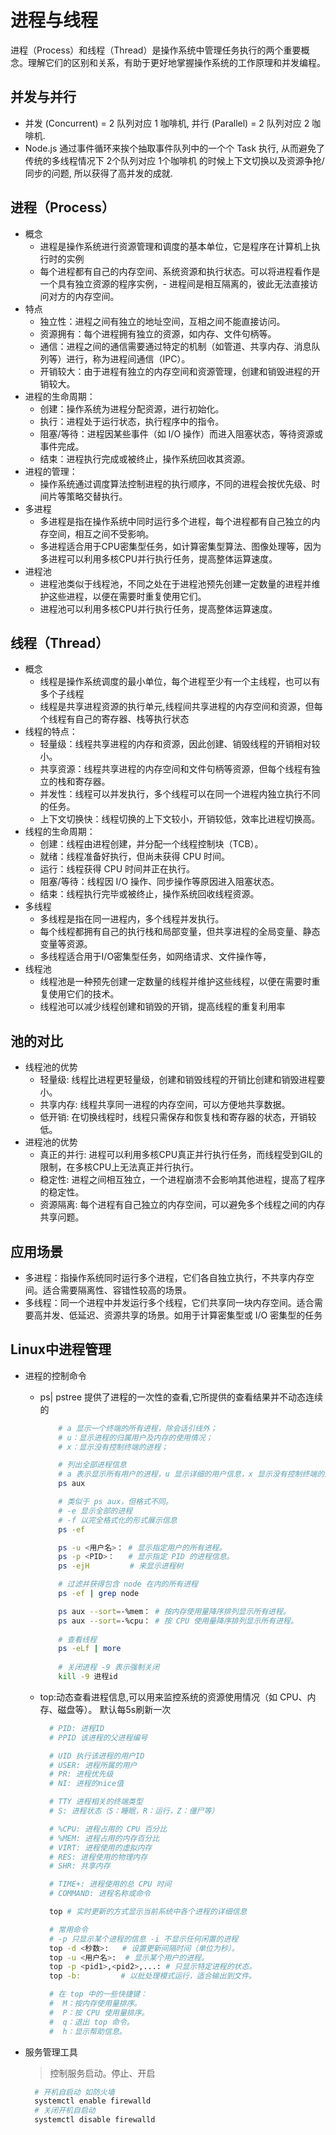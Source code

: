 # 进程与线程
进程（Process）和线程（Thread）是操作系统中管理任务执行的两个重要概念。理解它们的区别和关系，有助于更好地掌握操作系统的工作原理和并发编程。

## 并发与并行
* 并发 (Concurrent) = 2 队列对应 1 咖啡机, 并行 (Parallel) = 2 队列对应 2 咖啡机.
* Node.js 通过事件循环来挨个抽取事件队列中的一个个 Task 执行, 从而避免了传统的多线程情况下 2个队列对应 1个咖啡机 的时候上下文切换以及资源争抢/同步的问题, 所以获得了高并发的成就.

## 进程（Process）
* 概念
  - 进程是操作系统进行资源管理和调度的基本单位，它是程序在计算机上执行时的实例
  - 每个进程都有自己的内存空间、系统资源和执行状态。可以将进程看作是一个具有独立资源的程序实例，- 进程间是相互隔离的，彼此无法直接访问对方的内存空间。
* 特点
  - 独立性：进程之间有独立的地址空间，互相之间不能直接访问。
  - 资源拥有：每个进程拥有独立的资源，如内存、文件句柄等。
  - 通信：进程之间的通信需要通过特定的机制（如管道、共享内存、消息队列等）进行，称为进程间通信（IPC）。
  - 开销较大：由于进程有独立的内存空间和资源管理，创建和销毁进程的开销较大。
* 进程的生命周期：
  - 创建：操作系统为进程分配资源，进行初始化。
  - 执行：进程处于运行状态，执行程序中的指令。
  - 阻塞/等待：进程因某些事件（如 I/O 操作）而进入阻塞状态，等待资源或事件完成。
  - 结束：进程执行完成或被终止，操作系统回收其资源。
* 进程的管理：
  - 操作系统通过调度算法控制进程的执行顺序，不同的进程会按优先级、时间片等策略交替执行。
* 多进程
  - 多进程是指在操作系统中同时运行多个进程，每个进程都有自己独立的内存空间，相互之间不受影响。
  - 多进程适合用于CPU密集型任务，如计算密集型算法、图像处理等，因为多进程可以利用多核CPU并行执行任务，提高整体运算速度。
* 进程池
  - 进程池类似于线程池，不同之处在于进程池预先创建一定数量的进程并维护这些进程，以便在需要时重复使用它们。
  - 进程池可以利用多核CPU并行执行任务，提高整体运算速度。

## 线程（Thread）
* 概念
  - 线程是操作系统调度的最小单位，每个进程至少有一个主线程，也可以有多个子线程
  - 线程是共享进程资源的执行单元,线程间共享进程的内存空间和资源，但每个线程有自己的寄存器、栈等执行状态
* 线程的特点：
  - 轻量级：线程共享进程的内存和资源，因此创建、销毁线程的开销相对较小。
  - 共享资源：线程共享进程的内存空间和文件句柄等资源，但每个线程有独立的栈和寄存器。
  - 并发性：线程可以并发执行，多个线程可以在同一个进程内独立执行不同的任务。
  - 上下文切换快：线程切换的上下文较小，开销较低，效率比进程切换高。
* 线程的生命周期：
  - 创建：线程由进程创建，并分配一个线程控制块（TCB）。
  - 就绪：线程准备好执行，但尚未获得 CPU 时间。
  - 运行：线程获得 CPU 时间并正在执行。
  - 阻塞/等待：线程因 I/O 操作、同步操作等原因进入阻塞状态。
  - 结束：线程执行完毕或被终止，操作系统回收线程资源。
* 多线程
  - 多线程是指在同一进程内，多个线程并发执行。
  - 每个线程都拥有自己的执行栈和局部变量，但共享进程的全局变量、静态变量等资源。
  - 多线程适合用于I/O密集型任务，如网络请求、文件操作等，
* 线程池
  - 线程池是一种预先创建一定数量的线程并维护这些线程，以便在需要时重复使用它们的技术。
  - 线程池可以减少线程创建和销毁的开销，提高线程的重复利用率

## 池的对比
* 线程池的优势
  - 轻量级: 线程比进程更轻量级，创建和销毁线程的开销比创建和销毁进程要小。
  - 共享内存: 线程共享同一进程的内存空间，可以方便地共享数据。
  - 低开销: 在切换线程时，线程只需保存和恢复栈和寄存器的状态，开销较低。
* 进程池的优势
  - 真正的并行: 进程可以利用多核CPU真正并行执行任务，而线程受到GIL的限制，在多核CPU上无法真正并行执行。
  - 稳定性: 进程之间相互独立，一个进程崩溃不会影响其他进程，提高了程序的稳定性。
  - 资源隔离: 每个进程有自己独立的内存空间，可以避免多个线程之间的内存共享问题。

## 应用场景
* 多进程：指操作系统同时运行多个进程，它们各自独立执行，不共享内存空间。适合需要隔离性、容错性较高的场景。
* 多线程：同一个进程中并发运行多个线程，它们共享同一块内存空间。适合需要高并发、低延迟、资源共享的场景。如用于计算密集型或 I/O 密集型的任务

## Linux中进程管理
* 进程的控制命令
  - ps| pstree 提供了进程的一次性的查看,它所提供的查看结果并不动态连续的
    ```bash
        # a 显示一个终端的所有进程，除会话引线外；
        # u：显示进程的归属用户及内存的使用情况；
        # x：显示没有控制终端的进程；

        # 列出全部进程信息
        # a 表示显示所有用户的进程，u 显示详细的用户信息，x 显示没有控制终端的进程。
        ps aux

        # 类似于 ps aux，但格式不同。
        # -e 显示全部的进程
        # -f 以完全格式化的形式展示信息
        ps -ef

        ps -u <用户名>： # 显示指定用户的所有进程。
        ps -p <PID>：   # 显示指定 PID 的进程信息。
        ps -ejH         # 来显示进程树

        # 过滤并获得包含 node 在内的所有进程
        ps -ef | grep node 

        ps aux --sort=-%mem： # 按内存使用量降序排列显示所有进程。
        ps aux --sort=-%cpu： # 按 CPU 使用量降序排列显示所有进程。
        
        # 查看线程
        ps -eLf | more
        
        # 关闭进程 -9 表示强制关闭
        kill -9 进程id  
    ```
    
  - top:动态查看进程信息,可以用来监控系统的资源使用情况（如 CPU、内存、磁盘等）。 默认每5s刷新一次
    ```bash
      # PID: 进程ID
      # PPID 该进程的父进程编号

      # UID	执行该进程的用户ID
      # USER: 进程所属的用户
      # PR: 进程优先级
      # NI: 进程的nice值

      # TTY	进程相关的终端类型
      # S: 进程状态（S：睡眠，R：运行，Z：僵尸等）

      # %CPU: 进程占用的 CPU 百分比
      # %MEM: 进程占用的内存百分比
      # VIRT: 进程使用的虚拟内存
      # RES: 进程使用的物理内存
      # SHR: 共享内存

      # TIME+: 进程使用的总 CPU 时间
      # COMMAND: 进程名称或命令

      top # 实时更新的方式显示当前系统中各个进程的详细信息

      # 常用命令
      # -p 只显示某个进程的信息 -i 不显示任何闲置的进程
      top -d <秒数>:   # 设置更新间隔时间（单位为秒）。
      top -u <用户名>:  # 显示某个用户的进程。
      top -p <pid1>,<pid2>,...: # 只显示特定进程的状态。
      top -b:         # 以批处理模式运行，适合输出到文件。

      # 在 top 中的一些快捷键：
      #  M：按内存使用量排序。
      #  P：按 CPU 使用量排序。
      #  q：退出 top 命令。
      #  h：显示帮助信息。
    ```
* 服务管理工具
  > 控制服务启动。停止、开启
  ```bash
    # 开机自启动 如防火墙
    systemctl enable firewalld 
    # 关闭开机自启动
    systemctl disable firewalld 
  ```  